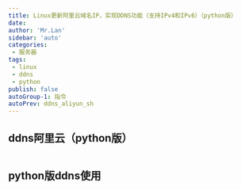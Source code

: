 ```yaml
--- 
title: Linux更新阿里云域名IP，实现DDNS功能（支持IPv4和IPv6）（python版）
date: 
author: 'Mr.Lan'
sidebar: 'auto'
categories: 
 - 服务器
tags: 
 - linux
 - ddns
 - python
publish: false
autoGroup-1: 指令
autoPrev: ddns_aliyun_sh
---
```


<!-- more -->
## ddns阿里云（python版）

``` python
```

## python版ddns使用
